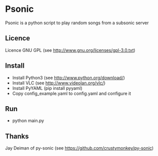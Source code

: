 # Psonic

Psonic is a python script to play random songs from a subsonic server

## Licence
Licence GNU GPL (see http://www.gnu.org/licenses/gpl-3.0.txt)

## Install
* Install Python3 (see http://www.python.org/download/)
* Install VLC (see http://www.videolan.org/vlc/)
* Install PyYAML (pip install pyyaml)
* Copy config_example.yaml to config.yaml and configure it

## Run
* python main.py

## Thanks
Jay Deiman of py-sonic (see https://github.com/crustymonkey/py-sonic)
